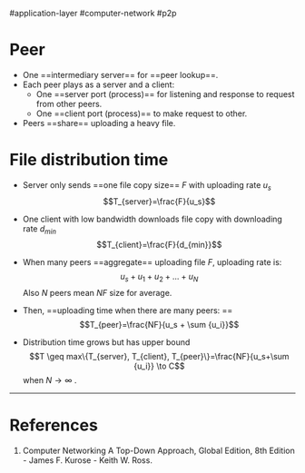 #application-layer #computer-network #p2p 
# Peer
- One ==intermediary server== for ==peer lookup==.
- Each peer plays as a server and a client:
	- One ==server port (process)== for listening and response to request from other peers.
	- One ==client port (process)== to make request to other.
- Peers ==share== uploading a heavy file.
# File distribution time
- Server only sends ==one file copy size== $F$ with uploading rate $u_s$ $$T_{server}=\frac{F}{u_s}$$
- One client with low bandwidth downloads file copy with downloading rate $d_{min}$ $$T_{client}=\frac{F}{d_{min}}$$ 
  
- When many peers ==aggregate== uploading file $F$, uploading rate is: $$u_s+u_1+u_2+...+u_N$$ Also $N$ peers mean $NF$ size for average.
- Then, ==uploading time when there are many peers: ==$$T_{peer}=\frac{NF}{u_s + \sum {u_i}}$$
-  Distribution time grows but has upper bound $$T \geq max\{T_{server}, T_{client}, T_{peer}\}=\frac{NF}{u_s+\sum {u_i}} \to C$$ 
	 when $N \to \infty$ . 
---
# References
1. Computer Networking  A Top-Down Approach, Global Edition, 8th Edition - James F. Kurose - Keith W. Ross.